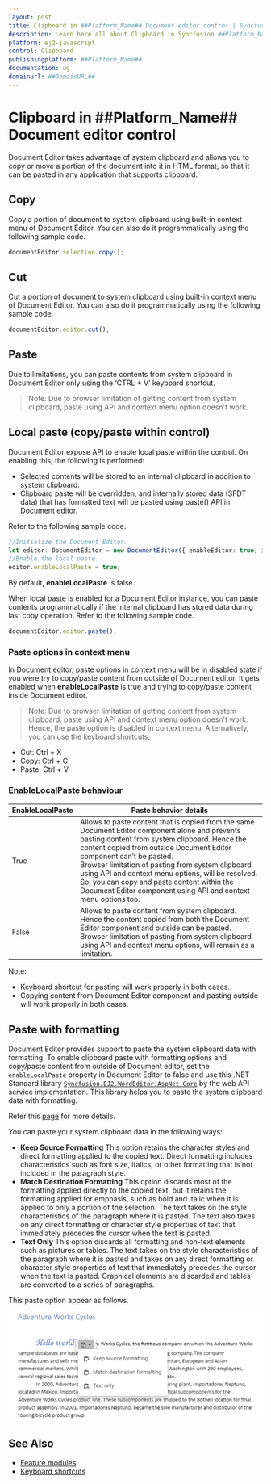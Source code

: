 ```yaml
---
layout: post
title: Clipboard in ##Platform_Name## Document editor control | Syncfusion
description: Learn here all about Clipboard in Syncfusion ##Platform_Name## Document editor control of Syncfusion Essential JS 2 and more.
platform: ej2-javascript
control: Clipboard 
publishingplatform: ##Platform_Name##
documentation: ug
domainurl: ##DomainURL##
---
```


# Clipboard in ##Platform_Name## Document editor control

Document Editor takes advantage of system clipboard and allows you to copy or move a portion of the document into it in HTML format, so that it can be pasted in any application that supports clipboard.

## Copy

Copy a portion of document to system clipboard using built-in context menu of Document Editor. You can also do it programmatically using the following sample code.

```ts
documentEditor.selection.copy();
```

## Cut

Cut a portion of document to system clipboard using built-in context menu of Document Editor. You can also do it programmatically using the following sample code.

```ts
documentEditor.editor.cut();
```

## Paste

Due to limitations, you can paste contents from system clipboard in Document Editor only using the ‘CTRL + V’ keyboard shortcut.

>Note: Due to browser limitation of getting content from system clipboard, paste using API and context menu option doesn't work.

## Local paste (copy/paste within control)

Document Editor expose API to enable local paste within the control. On enabling this, the following is performed:
* Selected contents will be stored to an internal clipboard in addition to system clipboard.
* Clipboard paste will be overridden, and internally stored data (SFDT data) that has formatted text will be pasted using paste() API in Document editor.

Refer to the following sample code.

```ts
//Initialize the Document Editor.
let editor: DocumentEditor = new DocumentEditor({ enableEditor: true, isReadOnly: false, enableSelection: true });
//Enable the local paste.
editor.enableLocalPaste = true;
```

By default, **enableLocalPaste** is false.

When local paste is enabled for a Document Editor instance, you can paste contents programmatically if the internal clipboard has stored data during last copy operation. Refer to the following sample code.

```ts
documentEditor.editor.paste();
```

### Paste options in context menu

In Document editor, paste options in context menu will be in disabled state if you were try to copy/paste content from outside of Document editor. It gets enabled when **enableLocalPaste** is true and trying to copy/paste content inside Document editor.

>Note: Due to browser limitation of getting content from system clipboard, paste using API and context menu option doesn't work. Hence, the paste option is disabled in context menu.
Alternatively, you can use the keyboard shortcuts,

* Cut: Ctrl + X
* Copy: Ctrl + C
* Paste: Ctrl + V

### EnableLocalPaste behaviour

|**EnableLocalPaste** |**Paste behavior details**|
|--------------------------|----------------------|
|True |Allows to paste content that is copied from the same Document Editor component alone and prevents pasting content from system clipboard. Hence the content copied from outside Document Editor component can’t be pasted.<br>Browser limitation of pasting from system clipboard using API and context menu options, will be resolved. So, you can copy and paste content within the Document Editor component using API and context menu options too.|
|False|Allows to paste content from system clipboard. Hence the content copied from both the Document Editor component and outside can be pasted.<br>Browser limitation of pasting from system clipboard using API and context menu options, will remain as a limitation.|

Note:
* Keyboard shortcut for pasting will work properly in both cases.
* Copying content from Document Editor component and pasting outside will work properly in both cases.

## Paste with formatting

Document Editor provides support to paste the system clipboard data with formatting. To enable clipboard paste with formatting options and copy/paste content from outside of Document editor, set the `enableLocalPaste` property in Document Editor to false and use this .NET Standard library [`Syncfusion.EJ2.WordEditor.AspNet.Core`](<https://www.nuget.org/packages/Syncfusion.EJ2.WordEditor.AspNet.Core/>) by the web API service implementation. This library helps you to paste the system clipboard data with formatting.

Refer this [page](../document-editor/web-services-overview) for more details.

You can paste your system clipboard data in the following ways:
* **Keep Source Formatting** This option retains the character styles and direct formatting applied to the copied text. Direct formatting includes characteristics such as font size, italics, or other formatting that is not included in the paragraph style.
* **Match Destination Formatting** This option discards most of the formatting applied directly to the copied text, but it retains the formatting applied for emphasis, such as bold and italic when it is applied to only a portion of the selection. The text takes on the style characteristics of the paragraph where it is pasted. The text also takes on any direct formatting or character style properties of text that immediately precedes the cursor when the text is pasted.
* **Text Only** This option discards all formatting and non-text elements such as pictures or tables. The text takes on the style characteristics of the paragraph where it is pasted and takes on any direct formatting or character style properties of text that immediately precedes the cursor when the text is pasted. Graphical elements are discarded and tables are converted to a series of paragraphs.

This paste option appear as follows.

![Image](images/paste.PNG)

## See Also

* [Feature modules](../document-editor/feature-module)
* [Keyboard shortcuts](../document-editor/keyboard-shortcut#clipboard)
